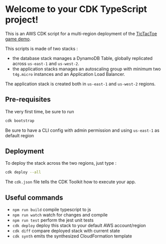 # Welcome to your CDK TypeScript project!

This is an AWS CDK script for a multi-region deployment of the [TicTacToe game demo](https://github.com/sebsto/tictactoe-dynamodb).

This scripts is made of two stacks : 
- the database stack manages a DynamoDB Table, globally replicated across `us-east-1` and `us-west-2`.
- the application stacks manages an autoscaling group with minimum two `t4g.micro` instances and an Application Load Balancer.

The application stack is created both in `us-east-1` and `us-west-2` regions.

## Pre-requisites

The very first time, be sure to run 

```zsh 
cdk bootstrap
```

Be sure to have a CLI config with admin permission and using `us-east-1` as default region

## Deployment 

To deploy the stack across the two regions, just type :

```zsh 
cdk deploy --all
```

The `cdk.json` file tells the CDK Toolkit how to execute your app.

## Useful commands

 * `npm run build`   compile typescript to js
 * `npm run watch`   watch for changes and compile
 * `npm run test`    perform the jest unit tests
 * `cdk deploy`      deploy this stack to your default AWS account/region
 * `cdk diff`        compare deployed stack with current state
 * `cdk synth`       emits the synthesized CloudFormation template
